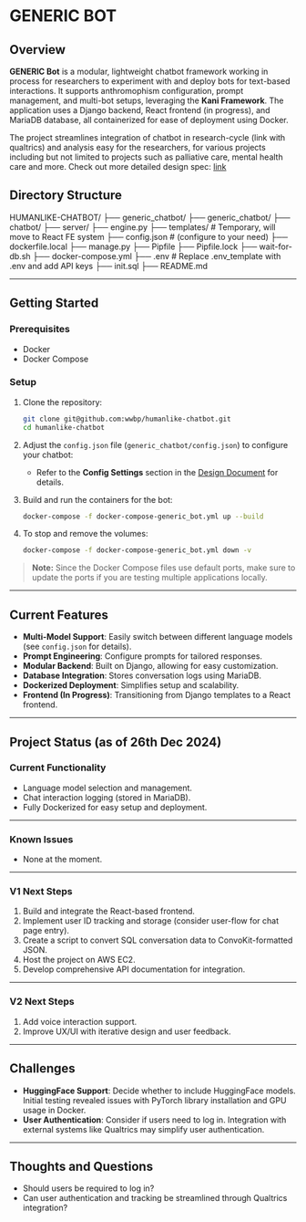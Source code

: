 # GENERIC BOT

## Overview

**GENERIC Bot** is a modular, lightweight chatbot framework working in process for researchers to experiment with and deploy bots for text-based interactions. It supports anthromophism configuration, prompt management, and multi-bot setups, leveraging the **Kani Framework**. The application uses a Django backend, React frontend (in progress), and MariaDB database, all containerized for ease of deployment using Docker.

The project streamlines integration of chatbot in research-cycle (link with qualtrics) and analysis easy for the researchers, for
various projects including but not limited to projects such as palliative care, mental health care and more. 
Check out more detailed design spec: [link](https://docs.google.com/document/d/1-cyC4nnibAFTxRk5-PV73yGv9hUJpHiCy3lXoQ9WDY0/edit?tab=t.0)

## Directory Structure

HUMANLIKE-CHATBOT/
├── generic_chatbot/
    ├── generic_chatbot/
    ├── chatbot/
    ├── server/
        ├── engine.py 
    ├── templates/ # Temporary, will move to React FE system
    ├── config.json # (configure to your need)
    ├── dockerfile.local
    ├── manage.py
    ├── Pipfile
    ├── Pipfile.lock
    ├── wait-for-db.sh
├── docker-compose.yml
├── .env # Replace .env_template with .env and add API keys
├── init.sql
├── README.md


---

## Getting Started

### Prerequisites

- Docker
- Docker Compose

### Setup

1. Clone the repository:

    ```bash
    git clone git@github.com:wwbp/humanlike-chatbot.git
    cd humanlike-chatbot
    ```

2. Adjust the `config.json` file (`generic_chatbot/config.json`) to configure your chatbot:
   - Refer to the **Config Settings** section in the [Design Document](https://docs.google.com/document/d/1-cyC4nnibAFTxRk5-PV73yGv9hUJpHiCy3lXoQ9WDY0/edit?tab=t.0) for details.

3. Build and run the containers for the bot:

    ```bash
    docker-compose -f docker-compose-generic_bot.yml up --build
    ```

4. To stop and remove the volumes:

    ```bash
    docker-compose -f docker-compose-generic_bot.yml down -v
    ```

> **Note:** Since the Docker Compose files use default ports, make sure to update the ports if you are testing multiple applications locally.

---

## Current Features
- **Multi-Model Support**: Easily switch between different language models (see `config.json` for details).
- **Prompt Engineering**: Configure prompts for tailored responses.
- **Modular Backend**: Built on Django, allowing for easy customization.
- **Database Integration**: Stores conversation logs using MariaDB.
- **Dockerized Deployment**: Simplifies setup and scalability.
- **Frontend (In Progress)**: Transitioning from Django templates to a React frontend.

---

## Project Status (as of 26th Dec 2024)

### Current Functionality
- Language model selection and management.
- Chat interaction logging (stored in MariaDB).
- Fully Dockerized for easy setup and deployment.

---

### Known Issues
- None at the moment.

---

### V1 Next Steps
1. Build and integrate the React-based frontend.
2. Implement user ID tracking and storage (consider user-flow for chat page entry).
3. Create a script to convert SQL conversation data to ConvoKit-formatted JSON.
4. Host the project on AWS EC2.
5. Develop comprehensive API documentation for integration.

---

### V2 Next Steps
1. Add voice interaction support.
2. Improve UX/UI with iterative design and user feedback.

---

## Challenges
- **HuggingFace Support**: Decide whether to include HuggingFace models. Initial testing revealed issues with PyTorch library installation and GPU usage in Docker.
- **User Authentication**: Consider if users need to log in. Integration with external systems like Qualtrics may simplify user authentication.

---

## Thoughts and Questions
- Should users be required to log in?
- Can user authentication and tracking be streamlined through Qualtrics integration?

